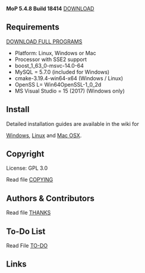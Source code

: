 
**MoP 5.4.8 Build 18414**
[DOWNLOAD](https://mega.nz/file/X1lWCY7Q#j0Lj1kPVdGsLae0s3FVUMkFf20vqYqfqE_CjlQGghT0)



## Requirements
  [DOWNLOAD FULL PROGRAMS](https://drive.google.com/file/d/1WLJxNEhmf7SiC549X4mzI9u_4-33nOw7/view?usp=sharing)
+ Platform: Linux, Windows or Mac
+ Processor with SSE2 support
+ boost_1_63_0-msvc-14.0-64
+ MySQL = 5.7.0 (included for Windows)
+ cmake-3.19.4-win64-x64 (Windows / Linux)
+ OpenSS L= Win64OpenSSL-1_0_2d
+ MS Visual Studio = 15 (2017) (Windows only)

## Install
Detailed installation guides are available in the wiki for

[Windows](http://wiki.projectskyfire.org/index.php?title=Installation_Windows),
[Linux](http://wiki.projectskyfire.org/index.php?title=Installation_Linux) and
[Mac OSX](http://wiki.projectskyfire.org/index.php?title=Installation_Mac_OS_X).



## Copyright
License: GPL 3.0

Read file [COPYING](COPYING.md)

## Authors &amp; Contributors
Read file [THANKS](THANKS.md)

## To-Do List
Read File [TO-DO](TODO.md)

## Links


